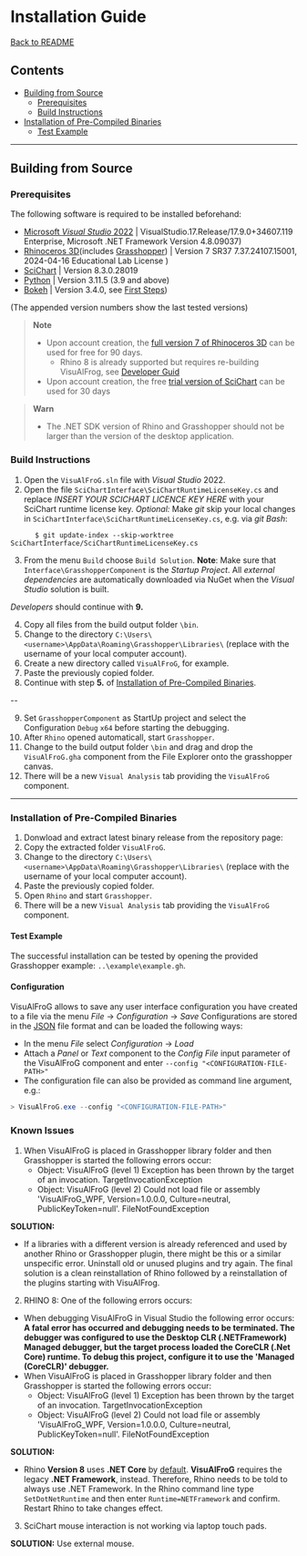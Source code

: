 
# Installation Guide

[Back to README](../README.md)

<!-- TOC -->

## Contents

- [Building from Source](#building-from-source)
    - [Prerequisites](#prerequisites)
    - [Build Instructions](#build-instructions)
- [Installation of Pre-Compiled Binaries](#installation-of-pre-compiled-binaries)
  - [Test Example](#test-example)

<!-- /TOC -->
-----



<!-- ###################################################################### -->
## Building from Source

<!-- ###################################################################### -->
### Prerequisites

The following software is required to be installed beforehand:
- [Microsoft *Visual Studio* 2022](https://visualstudio.microsoft.com/vs/)  |  VisualStudio.17.Release/17.9.0+34607.119 Enterprise, Microsoft .NET Framework Version 4.8.09037)
- [Rhinoceros 3D](https://www.rhino3d.com/)(includes [Grasshopper](https://www.grasshopper3d.com/))  |  Version 7 SR37 7.37.24107.15001, 2024-04-16 Educational Lab License )
- [SciChart](https://www.scichart.com/)  |  Version 8.3.0.28019
- [Python](https://www.python.org/downloads/)  |  Version 3.11.5 (3.9 and above)
- [Bokeh](https://bokeh.org/)  |  Version 3.4.0, see [First Steps](https://docs.bokeh.org/en/latest/docs/first_steps.html#first-steps))

(The appended version numbers show the last tested versions)

> **Note**
> - Upon account creation, the [full version 7 of Rhinoceros 3D](https://www.rhino3d.com/download/archive/rhino/7/latest) can be used for free for 90 days.
>    - Rhino 8 is already supported but requires re-building VisuAlFrog, see [Developer Guid](developer-guide.md)
> - Upon account creation, the free [trial version of SciChart](https://www.scichart.com/getting-started/scichart-wpf/) can be used for 30 days

> **Warn**
> - The .NET SDK version of Rhino and Grasshopper should not be larger than the version of the desktop application.


<!-- ###################################################################### -->
### Build Instructions

1. Open the `VisuAlFroG.sln` file with *Visual Studio* 2022.
2. Open the file  `SciChartInterface\SciChartRuntimeLicenseKey.cs` and replace *INSERT YOUR SCICHART LICENCE KEY HERE* with your SciChart runtime license key.
   *Optional:* Make *git* skip your local changes in `SciChartInterface\SciChartRuntimeLicenseKey.cs`, e.g. via *git Bash*:
```console
      $ git update-index --skip-worktree SciChartInterface/SciChartRuntimeLicenseKey.cs
```
3. From the menu `Build` choose `Build Solution`. **Note**: Make sure that `Interface\GrasshopperComponent` is the *Startup Project*.
   All *external dependencies* are automatically downloaded via NuGet when the *Visual Studio* solution is built.

*Developers* should continue with **9.**

4. Copy all files from the build output folder `\bin`.
5. Change to the directory `C:\Users\<username>\AppData\Roaming\Grasshopper\Libraries\` (replace <username> with the username of your local computer account).
6. Create a new directory called `VisuAlFroG`, for example.
7. Paste the previously copied folder.
8. Continue with step **5.** of [Installation of Pre-Compiled Binaries](#installation-of-pre-compiled-binaries).
  
--

9. Set `GrasshopperComponent` as StartUp project and select the Configuration `Debug` `x64` before starting the debugging.
10. After `Rhino` opened automaticall, start `Grasshopper`.
11. Change to the build output folder `\bin` and drag and drop the `VisuAlFroG.gha` component from the File Explorer onto the grasshopper canvas.
12. There will be a new `Visual Analysis` tab providing the `VisuAlFroG` component. 


-----
<!-- ###################################################################### -->
### Installation of Pre-Compiled Binaries

1. Donwload and extract latest binary release from the repository page: *<todo>*
2. Copy the extracted folder `VisuAlFroG`.
3. Change to the directory `C:\Users\<username>\AppData\Roaming\Grasshopper\Libraries\` (replace <username> with the username of your local computer account).
4. Paste the previously copied folder.
5. Open `Rhino` and start `Grasshopper`.
6. There will be a new `Visual Analysis` tab providing the `VisuAlFroG` component. 


<!-- ###################################################################### -->
#### Test Example

The successful installation can be tested by opening the provided Grasshopper example: `..\example\example.gh`.


<!-- ###################################################################### -->
#### Configuration

VisuAlFroG allows to save any user interface configuration you have created to a file via the menu *File* -> *Configuration* -> *Save*
Configurations are stored in the [JSON](https://www.json.org/json-en.html) file format and can be loaded the following ways:
- In the menu *File* select *Configuration* -> *Load* 
- Attach a *Panel* or *Text* component to the *Config File* input parameter of the VisuAlFroG component and enter `--config "<CONFIGURATION-FILE-PATH>"`
- The configuration file can also be provided as command line argument, e.g.: 
```Powershell
> VisuAlFroG.exe --config "<CONFIGURATION-FILE-PATH>"
```

<!-- ###################################################################### -->
### Known Issues

1. When VisuAlFroG is placed in Grasshopper library folder and then Grasshopper is started the following errors occur: 
    - Object: VisuAlFroG (level 1) Exception has been thrown by the target of an invocation. TargetInvocationException
    - Object: VisuAlFroG (level 2) Could not load file or assembly 'VisuAlFroG_WPF, Version=1.0.0.0, Culture=neutral, PublicKeyToken=null'. FileNotFoundException

  **SOLUTION:**
  - If a libraries with a different version is already referenced and used by another Rhino or Grasshopper plugin, there might be this or a similar unspecific error.
  Uninstall old or unused plugins and try again.
  The final solution is a clean reinstallation of Rhino followed by a reinstallation of the plugins starting with VisuAlFrog.


2. RHINO 8: One of the following errors occurs:
  - When debugging VisuAlFroG in Visual Studio the following error occurs: **A fatal error has occurred and debugging needs to be terminated. The debugger was configured to use the Desktop CLR (.NETFramework) Managed debugger, but the target process loaded the CoreCLR (.Net Core) runtime. To debug this project, configure it to use the 'Managed (CoreCLR)' debugger.**
  - When VisuAlFroG is placed in Grasshopper library folder and then Grasshopper is started the following errors occur: 
    - Object: VisuAlFroG (level 1) Exception has been thrown by the target of an invocation. TargetInvocationException
    - Object: VisuAlFroG (level 2) Could not load file or assembly 'VisuAlFroG_WPF, Version=1.0.0.0, Culture=neutral, PublicKeyToken=null'. FileNotFoundException

  **SOLUTION:**
  - Rhino **Version 8** uses **.NET Core** by [default](https://www.rhino3d.com/en/docs/guides/netcore/). 
  **VisuAlFroG** requires the legacy **.NET Framework**, instead.
  Therefore, Rhino needs to be told to always use .NET Framework.
  In the Rhino command line type `SetDotNetRuntime` and then enter `Runtime=NETFramework` and confirm.
  Restart Rhino to take changes effect.


3. SciChart mouse interaction is not working via laptop touch pads.

  **SOLUTION:**
  Use external mouse. 


<!-- ###################################################################### -->


